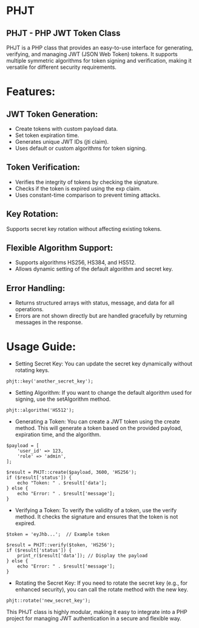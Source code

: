 # PHJT
## PHJT - PHP JWT Token Class
PHJT is a PHP class that provides an easy-to-use interface for generating, verifying, and managing JWT (JSON Web Token) tokens. It supports multiple symmetric algorithms for token signing and verification, making it versatile for different security requirements.

# Features:

## JWT Token Generation:
* Create tokens with custom payload data.
* Set token expiration time.
* Generates unique JWT IDs (jti claim).
* Uses default or custom algorithms for token signing.

## Token Verification:
* Verifies the integrity of tokens by checking the signature.
* Checks if the token is expired using the exp claim.
* Uses constant-time comparison to prevent timing attacks.

## Key Rotation:
Supports secret key rotation without affecting existing tokens.

## Flexible Algorithm Support:
* Supports algorithms HS256, HS384, and HS512.
* Allows dynamic setting of the default algorithm and secret key.

## Error Handling:
* Returns structured arrays with status, message, and data for all operations.
* Errors are not shown directly but are handled gracefully by returning messages in the response.

# Usage Guide:
* Setting Secret Key: You can update the secret key dynamically without rotating keys.
```
phjt::key('another_secret_key');
```

* Setting Algorithm: If you want to change the default algorithm used for signing, use the setAlgorithm method.
```
phjt::algorithm('HS512');
```

* Generating a Token: You can create a JWT token using the create method. This will generate a token based on the provided payload, expiration time, and the algorithm.
```
$payload = [
    'user_id' => 123,
    'role' => 'admin',
];

$result = PHJT::create($payload, 3600, 'HS256');
if ($result['status']) {
    echo "Token: " . $result['data'];
} else {
    echo "Error: " . $result['message'];
}
```

* Verifying a Token: To verify the validity of a token, use the verify method. It checks the signature and ensures that the token is not expired.
```
$token = 'eyJhb...';  // Example token

$result = PHJT::verify($token, 'HS256');
if ($result['status']) {
    print_r($result['data']); // Display the payload
} else {
    echo "Error: " . $result['message'];
}
```

* Rotating the Secret Key: If you need to rotate the secret key (e.g., for enhanced security), you can call the rotate method with the new key.
```
phjt::rotate('new_secret_key');
```

This PHJT class is highly modular, making it easy to integrate into a PHP project for managing JWT authentication in a secure and flexible way.
